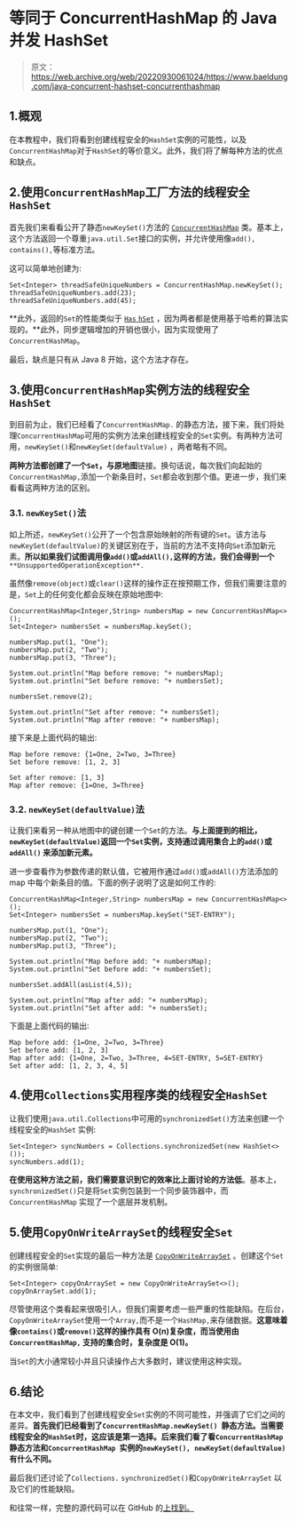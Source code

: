 # 等同于 ConcurrentHashMap 的 Java 并发 HashSet

> 原文：<https://web.archive.org/web/20220930061024/https://www.baeldung.com/java-concurrent-hashset-concurrenthashmap>

## 1.概观

在本教程中，我们将看到创建线程安全的`HashSet`实例的可能性，以及`ConcurrentHashMap`对于`HashSet`的等价意义。此外，我们将了解每种方法的优点和缺点。

## 2.使用`ConcurrentHashMap`工厂方法的线程安全`HashSet`

首先我们来看看公开了静态`newKeySet()`方法的 [`ConcurrentHashMap`](/web/20221220114603/https://www.baeldung.com/java-concurrent-map) 类。基本上，这个方法返回一个尊重`java.util.Set`接口的实例，并允许使用像`add(), contains(),`等标准方法。

这可以简单地创建为:

```
Set<Integer> threadSafeUniqueNumbers = ConcurrentHashMap.newKeySet();
threadSafeUniqueNumbers.add(23);
threadSafeUniqueNumbers.add(45);
```

**此外，返回的`Set`的性能类似于 [`Has` `hSet`](/web/20221220114603/https://www.baeldung.com/java-hashset) ，因为两者都是使用基于哈希的算法实现的。**此外，同步逻辑增加的开销也很小，因为实现使用了`ConcurrentHashMap`。

最后，缺点是只有从 Java 8 开始，这个方法才存在。

## 3.使用`ConcurrentHashMap`实例方法的线程安全`HashSet`

到目前为止，我们已经看了`ConcurrentHashMap.` 的静态方法，接下来，我们将处理`ConcurrentHashMap`可用的实例方法来创建线程安全的`Set`实例。有两种方法可用，`newKeySet()`和`newKeySet(defaultValue)` ，两者略有不同。

**两种方法都创建了一个`Set`，与原地图**链接。换句话说，每次我们向起始的`ConcurrentHashMap,`添加一个新条目时，`Set`都会收到那个值。更进一步，我们来看看这两种方法的区别。

### 3.1. `newKeySet()`法

如上所述，`newKeySet()`公开了一个包含原始映射的所有键的`Set`。该方法与`newKeySet(defaultValue)`的关键区别在于，当前的方法不支持向`Set`添加新元素。**所以如果我们试图调用像`add()`或`addAll(),`这样的方法，我们会得到一个** `**UnsupportedOperationException**.`

虽然像`remove(object)`或`clear()`这样的操作正在按预期工作，但我们需要注意的是，`Set`上的任何变化都会反映在原始地图中:

```
ConcurrentHashMap<Integer,String> numbersMap = new ConcurrentHashMap<>();
Set<Integer> numbersSet = numbersMap.keySet();

numbersMap.put(1, "One");
numbersMap.put(2, "Two");
numbersMap.put(3, "Three");

System.out.println("Map before remove: "+ numbersMap);
System.out.println("Set before remove: "+ numbersSet);

numbersSet.remove(2);

System.out.println("Set after remove: "+ numbersSet);
System.out.println("Map after remove: "+ numbersMap);
```

接下来是上面代码的输出:

```
Map before remove: {1=One, 2=Two, 3=Three}
Set before remove: [1, 2, 3]

Set after remove: [1, 3]
Map after remove: {1=One, 3=Three}
```

### 3.2. `newKeySet(defaultValue)`法

让我们来看另一种从地图中的键创建一个`Set`的方法。**与上面提到的相比，`newKeySet(defaultValue)`返回一个`Set`实例，支持通过调用集合上的`add()`或`addAll()` 来添加新元素。**

进一步查看作为参数传递的默认值，它被用作通过`add()`或`addAll()`方法添加的 map 中每个新条目的值。下面的例子说明了这是如何工作的:

```
ConcurrentHashMap<Integer,String> numbersMap = new ConcurrentHashMap<>();
Set<Integer> numbersSet = numbersMap.keySet("SET-ENTRY");

numbersMap.put(1, "One");
numbersMap.put(2, "Two");
numbersMap.put(3, "Three");

System.out.println("Map before add: "+ numbersMap);
System.out.println("Set before add: "+ numbersSet);

numbersSet.addAll(asList(4,5));

System.out.println("Map after add: "+ numbersMap);
System.out.println("Set after add: "+ numbersSet);
```

下面是上面代码的输出:

```
Map before add: {1=One, 2=Two, 3=Three}
Set before add: [1, 2, 3]
Map after add: {1=One, 2=Two, 3=Three, 4=SET-ENTRY, 5=SET-ENTRY}
Set after add: [1, 2, 3, 4, 5]
```

## 4.使用`Collections`实用程序类的线程安全`HashSet`

让我们使用`java.util.Collections`中可用的`synchronizedSet()`方法来创建一个线程安全的`HashSet` 实例:

```
Set<Integer> syncNumbers = Collections.synchronizedSet(new HashSet<>());
syncNumbers.add(1);
```

**在使用这种方法之前，我们需要意识到它的效率比上面讨论的方法低**。基本上，`synchronizedSet()`只是将`Set`实例包装到一个同步装饰器中，而`ConcurrentHashMap` 实现了一个底层并发机制。

## 5.使用`CopyOnWriteArraySet`的线程安全`Set`

创建线程安全的`Set`实现的最后一种方法是 [`CopyOnWriteArraySet`](/web/20221220114603/https://www.baeldung.com/java-copy-on-write-arraylist) 。创建这个`Set`的实例很简单:

```
Set<Integer> copyOnArraySet = new CopyOnWriteArraySet<>();
copyOnArraySet.add(1);
```

尽管使用这个类看起来很吸引人，但我们需要考虑一些严重的性能缺陷。在后台，`CopyOnWriteArraySet`使用一个`Array,`而不是一个`HashMap,`来存储数据。**这意味着像`contains()`或`remove()`这样的操作具有 O(n)复杂度，而当使用由`ConcurrentHashMap,` 支持的集合时，复杂度是 O(1)。**

当`Set`的大小通常较小并且只读操作占大多数时，建议使用这种实现。

## 6.结论

在本文中，我们看到了创建线程安全`Set`实例的不同可能性，并强调了它们之间的差异。**首先我们已经看到了`ConcurrentHashMap.newKeySet() `静态方法。当需要线程安全的`HashSet`时，这应该是第一选择。后来我们看了看`ConcurrentHashMap`静态方法和`ConcurrentHashMap `实例的`newKeySet(), newKeySet(defaultValue)`有什么不同。**

最后我们还讨论了`Collections.` `synchronizedSet()`和`CopyOnWriteArraySet` 以及它们的性能缺陷。

和往常一样，完整的源代码可以在 GitHub 的[上找到。](https://web.archive.org/web/20221220114603/https://github.com/eugenp/tutorials/tree/master/core-java-modules/core-java-concurrency-collections-2)